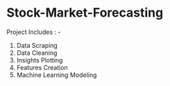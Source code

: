 # Stock-Market-Forecasting
Project Includes : -
1. Data Scraping
2. Data Cleaning
3. Insights Plotting
4. Features Creation
5. Machine Learning Modeling
